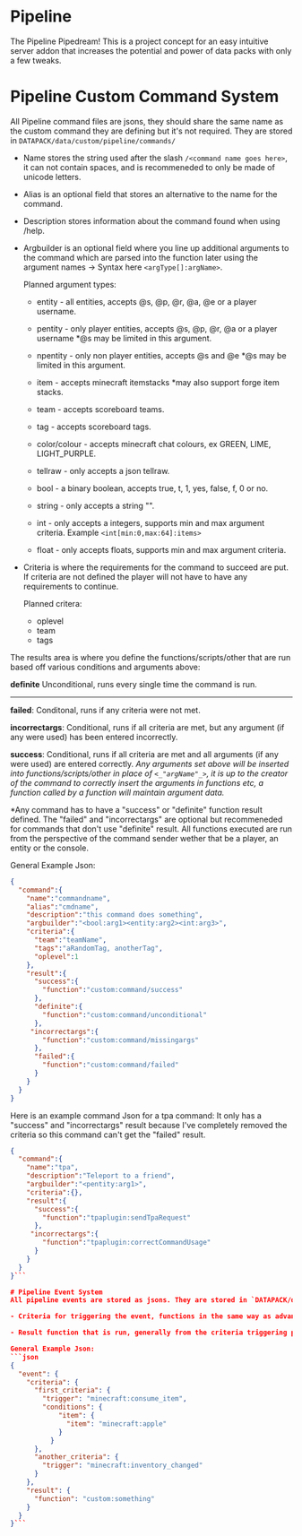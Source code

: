 # Pipeline
The Pipeline Pipedream! This is a project concept for an easy intuitive server addon that increases the potential and power of data packs with only a few tweaks.

# Pipeline Custom Command System
All Pipeline command files are jsons, they should share the same name as the custom command they are defining but it's not required. They are stored in `DATAPACK/data/custom/pipeline/commands/`

- Name stores the string used after the slash `/<command name goes here>`, it can not contain spaces, and is recommeneded to only be made of unicode letters.

- Alias is an optional field that stores an alternative to the name for the command.

- Description stores information about the command found when using /help.

- Argbuilder is an optional field where you line up additional arguments to the command which are parsed into the function later using the argument names -> Syntax here `<argType[]:argName>`.

  Planned argument types:
  * entity - all entities, accepts @s, @p, @r, @a, @e or a player username.
  * pentity - only player entities, accepts @s, @p, @r, @a or a player username *@s may be limited in this argument.
  * npentity - only non player entities, accepts @s and @e *@s may be limited in this argument.

  * item - accepts minecraft itemstacks *may also support forge item stacks.

  * team - accepts scoreboard teams.
  * tag - accepts scoreboard tags.

  * color/colour - accepts minecraft chat colours, ex GREEN, LIME, LIGHT_PURPLE.

  * tellraw - only accepts a json tellraw.

  * bool - a binary boolean, accepts true, t, 1, yes, false, f, 0 or no.
  * string - only accepts a string "".
  * int - only accepts a integers, supports min and max argument criteria. Example `<int[min:0,max:64]:items>`
  * float - only accepts floats, supports min and max argument criteria.

- Criteria is where the requirements for the command to succeed are put. If criteria are not defined the player will not have to have any requirements to continue.

  Planned critera:
  * oplevel
  * team
  * tags

The results area is where you define the functions/scripts/other that are run based off various conditions and arguments above:

**definite** Unconditional, runs every single time the command is run.

-------------------------------------------------------------------------------

**failed**: Conditonal, runs if any criteria were not met.

**incorrectargs**: Conditional, runs if all criteria are met, but any argument (if any were used) has been entered incorrectly.

**success**: Conditional, runs if all criteria are met and all arguments (if any were used) are entered correctly.
*Any arguments set above will be inserted into functions/scripts/other in place of `<_"argName"_>`, it is up to the creator of the command to correctly insert the arguments in functions etc, a function called by a function will maintain argument data.*

*Any command has to have a "success" or "definite" function result defined. The "failed" and "incorrectargs" are optional but recommeneded for commands that don't use "definite" result. All functions executed are run from the perspective of the command sender wether that be a player, an entity or the console.


General Example Json:
```json
{
  "command":{
    "name":"commandname",
    "alias":"cmdname",
    "description":"this command does something",
    "argbuilder":"<bool:arg1><entity:arg2><int:arg3>",
    "criteria":{
      "team":"teamName",
      "tags":"aRandomTag, anotherTag",
      "oplevel":1
    },
    "result":{
      "success":{
        "function":"custom:command/success"
      },
      "definite":{
        "function":"custom:command/unconditional"
      },
     "incorrectargs":{
        "function":"custom:command/missingargs"
      },
      "failed":{
        "function":"custom:command/failed"
      }
    }
  }
}
```
Here is an example command Json for a tpa command: It only has a "success" and "incorrectargs" result because I've completely removed the criteria so this command can't get the "failed" result. 
```json
{
  "command":{
    "name":"tpa",
    "description":"Teleport to a friend",
    "argbuilder":"<pentity:arg1>",
    "criteria":{},
    "result":{
      "success":{
        "function":"tpaplugin:sendTpaRequest"
      },
     "incorrectargs":{
        "function":"tpaplugin:correctCommandUsage"
      }
    }
  }
}```

# Pipeline Event System
All pipeline events are stored as jsons. They are stored in `DATAPACK/data/custom/pipeline/events/`

- Criteria for triggering the event, functions in the same way as advancement criteria

- Result function that is run, generally from the criteria triggering player's perspective

General Example Json:
```json
{
  "event": {
    "criteria": {
      "first_criteria": {
        "trigger": "minecraft:consume_item",
        "conditions": {
            "item": {
              "item": "minecraft:apple"
            }
          }
      },
      "another_criteria": {
        "trigger": "minecraft:inventory_changed"
      }
    },
    "result": {
      "function": "custom:something"
    }
  }
}```
